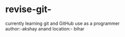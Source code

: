 # revise-git-
currently learning git and GitHub use as a programmer 
<br>
author:-akshay anand
location:- bihar 
